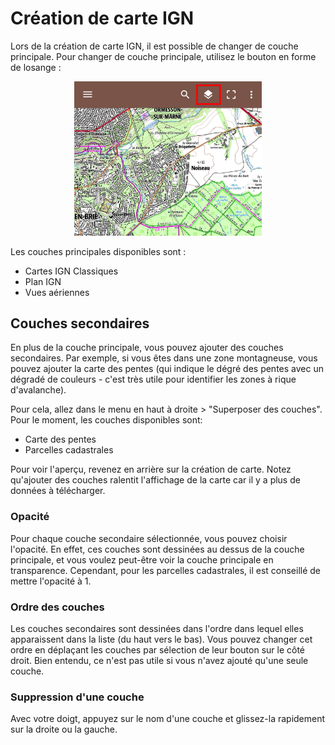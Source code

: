 # Création de carte IGN

Lors de la création de carte IGN, il est possible de changer de couche principale. Pour changer de
couche principale, utilisez le bouton en forme de losange :

<p align="center">
<img src="images/main-layer-button-fr.jpg" width="300">
</p>

Les couches principales disponibles sont :

* Cartes IGN Classiques
* Plan IGN
* Vues aériennes

## Couches secondaires

En plus de la couche principale, vous pouvez ajouter des couches secondaires. Par exemple, si vous
êtes dans une zone montagneuse, vous pouvez ajouter la carte des pentes (qui indique le dégré des
pentes avec un dégradé de couleurs - c'est très utile pour identifier les zones à rique d'avalanche).

Pour cela, allez dans le menu en haut à droite > "Superposer des couches".
Pour le moment, les couches disponibles sont:

* Carte des pentes
* Parcelles cadastrales

Pour voir l'aperçu, revenez en arrière sur la création de carte. Notez qu'ajouter des couches ralentit
l'affichage de la carte car il y a plus de données à télécharger.

### Opacité

Pour chaque couche secondaire sélectionnée, vous pouvez choisir l'opacité. En effet, ces couches sont
dessinées au dessus de la couche principale, et vous voulez peut-être voir la couche principale en 
transparence. Cependant, pour les parcelles cadastrales, il est conseillé de mettre l'opacité à 1.

### Ordre des couches

Les couches secondaires sont dessinées dans l'ordre dans lequel elles apparaissent dans la liste (du
haut vers le bas). Vous pouvez changer cet ordre en déplaçant les couches par sélection de leur 
bouton sur le côté droit. Bien entendu, ce n'est pas utile si vous n'avez ajouté qu'une seule couche.

### Suppression d'une couche

Avec votre doigt, appuyez sur le nom d'une couche et glissez-la rapidement sur la droite ou la gauche.



